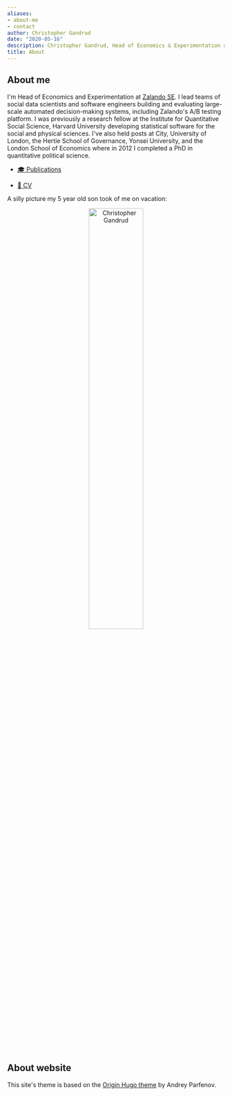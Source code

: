 ```yaml
---
aliases:
- about-me
- contact
author: Christopher Gandrud
date: "2020-05-16"
description: Christopher Gandrud, Head of Economics & Experimentation at Zalando
title: About
---
```


## About me

I'm Head of Economics and Experimentation at [Zalando SE](https://www.zalando.de/). I lead teams of social data scientists and software engineers building and evaluating large-scale automated decision-making systems, including Zalando's A/B testing platform. I was previously a research fellow at the Institute for Quantitative Social Science, Harvard University developing statistical software for the social and physical sciences. I've also held posts at City, University of London, the Hertie School of Governance, Yonsei University, and the London School of Economics where in 2012 I completed a PhD in quantitative political science.

- [🎓 Publications](https://scholar.google.com/citations?user=mFOkxwEAAAAJ&hl=en)

- [📄 CV](https://www.dropbox.com/s/vhc3bbqcdupel58/Gandrud_cv.pdf?dl=0)

A silly picture my 5 year old son took of me on vacation:

<center>
  <img src="/about/about_files/christopher-gandrud-profile.svg" alt="Christopher Gandrud" width="50%"/>
</center>


## About website

This site's theme is based on the [Origin Hugo theme](https://themes.gohugo.io/origin-hugo-theme/) by Andrey Parfenov.
